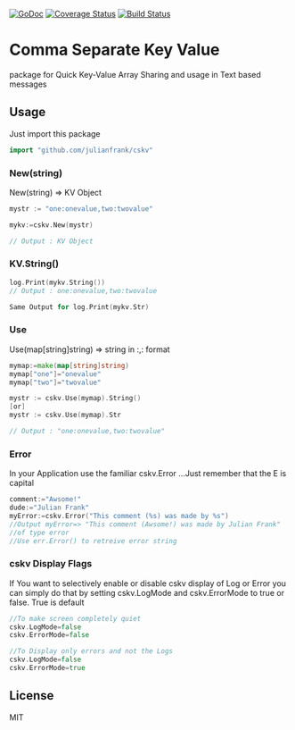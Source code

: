 [![GoDoc](https://godoc.org/github.com/julianfrank/cskv?status.svg)](https://godoc.org/github.com/julianfrank/cskv)
 [![Coverage Status](https://coveralls.io/repos/github/julianfrank/cskv/badge.svg?branch=master)](https://coveralls.io/github/julianfrank/cskv?branch=master) [![Build Status](https://travis-ci.org/julianfrank/cskv.svg?branch=master)](https://travis-ci.org/julianfrank/cskv)

# Comma Separate Key Value 
package for Quick Key-Value Array Sharing and usage in Text based messages

## Usage
Just import this package
```go
import "github.com/julianfrank/cskv"
```


### New(string)
New(string) => KV Object

```go
mystr := "one:onevalue,two:twovalue"

mykv:=cskv.New(mystr)

// Output : KV Object
```

### KV.String()
```go
log.Print(mykv.String())
// Output : one:onevalue,two:twovalue

Same Output for log.Print(mykv.Str)
```

### Use
Use(map[string]string) => string in <key>:<value>,<key>:<value> format

```go
mymap:=make(map[string]string)
mymap["one"]="onevalue"
mymap["two"]="twovalue"

mystr := cskv.Use(mymap).String()
[or]
mystr := cskv.Use(mymap).Str

// Output : "one:onevalue,two:twovalue"
```

### Error
In your Application use the familiar cskv.Error ...Just remember that the E is capital
```go
comment:="Awsome!"
dude:="Julian Frank"
myError:=cskv.Error("This comment (%s) was made by %s")
//Output myError=> "This comment (Awsome!) was made by Julian Frank" 
//of type error
//Use err.Error() to retreive error string 
```

### cskv Display Flags 
If You want to selectively enable or disable cskv display of Log or Error you can simply do that by setting cskv.LogMode and cskv.ErrorMode to true or false. True is default
```go
//To make screen completely quiet
cskv.LogMode=false
cskv.ErrorMode=false

//To Display only errors and not the Logs
cskv.LogMode=false
cskv.ErrorMode=true
```

## License
MIT